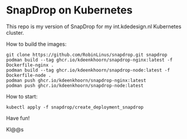 # SnapDrop on Kubernetes
This repo is my version of SnapDrop for my int.kdedesign.nl Kubernetes cluster.

How to build the images:
```
git clone https://github.com/RobinLinus/snapdrop.git snapdrop
podman build --tag ghcr.io/kdeenkhoorn/snapdrop-nginx:latest -f Dockerfile-nginx .
podman build --tag ghcr.io/kdeenkhoorn/snapdrop-node:latest -f Dockerfile-node .
podman push ghcr.io/kdeenkhoorn/snapdrop-nginx:latest
podman push ghcr.io/kdeenkhoorn/snapdrop-node:latest
```

How to start:
```
kubectl apply -f snapdrop/create_deployment_snapdrop
```

Have fun!

Kl@@s

